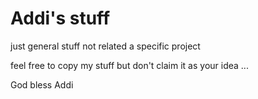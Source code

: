 # Addi's stuff
just general stuff not related a specific project

feel free to copy my stuff but don't claim it as your idea ...

God bless
Addi
